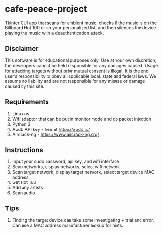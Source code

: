 # cafe-peace-project

Tkinter GUI app that scans for ambient music, checks if the music is on the Billboard Hot 100 or on your personalized list, and then silences the device playing the music with a deauthentication attack. 

## Disclaimer 

This software is for educational purposes only. Use at your own discretion, the developers cannot be held responsible for any damages caused. Usage for attacking targets without prior mutual consent is illegal. It is the end user’s responsibility to obey all applicable local, state and federal laws. We assume no liability and are not responsible for any misuse or damage caused by this site.

## Requirements 

1. Linux os 
2. Wifi adaptor that can be put in monitor mode and do packet injection 
3. Python 3 
4. AudD API key - free at https://audd.io/
5. Aircrack-ng - https://www.aircrack-ng.org/

## Instructions 

1. Input your sudo password, api key, and wifi interface
2. Scan networks, display networks, select wifi network
3. Scan target network, display target network, select target device MAC address
4. Get Hot 100
5. Add any artists 
6. Scan audio 

## Tips

1. Finding the target device can take some investigating + trial and error. Can use a MAC address manufacturer lookup for hints. 

